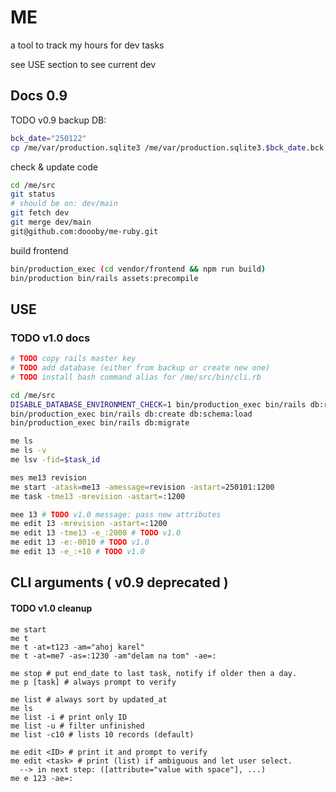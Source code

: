 # ME
a tool to track my hours for dev tasks

see USE section to see current dev

## Docs 0.9
TODO v0.9
backup DB:
```bash
bck_date="250122"
cp /me/var/production.sqlite3 /me/var/production.sqlite3.$bck_date.bck
```

check & update code
```bash
cd /me/src
git status
# should be on: dev/main
git fetch dev
git merge dev/main
git@github.com:doooby/me-ruby.git
```

build frontend
```bash
bin/production_exec (cd vendor/frontend && npm run build)
bin/production bin/rails assets:precompile
```

## USE
### TODO v1.0 docs
```bash
# TODO copy rails master key
# TODO add database (either from backup or create new one)
# TODO install bash command alias for /me/src/bin/cli.rb

cd /me/src
DISABLE_DATABASE_ENVIRONMENT_CHECK=1 bin/production_exec bin/rails db:reset
bin/production_exec bin/rails db:create db:schema:load
bin/production_exec bin/rails db:migrate

me ls
me ls -v
me lsv -fid=$task_id

mes me13 revision
me start -atask=me13 -amessage=revision -astart=250101:1200
me task -tme13 -mrevision -astart=:1200

mee 13 # TODO v1.0 message: pass new attributes
me edit 13 -mrevision -astart=:1200
me edit 13 -tme13 -e_:2000 # TODO v1.0
me edit 13 -e:-0010 # TODO v1.0
me edit 13 -e_:+10 # TODO v1.0

```

## CLI arguments ( v0.9 deprecated )
#### TODO v1.0 cleanup
```
me start
me t
me t -at=t123 -am="ahoj karel"
me t -at=me7 -as=:1230 -am"delam na tom" -ae=:

me stop # put end_date to last task, notify if older then a day.
me p [task] # always prompt to verify

me list # always sort by updated_at
me ls
me list -i # print only ID
me list -u # filter unfinished
me list -c10 # lists 10 records (default)

me edit <ID> # print it and prompt to verify
me edit <task> # print (list) if ambiguous and let user select.
  --> in next step: ([attribute="value with space"], ...)
me e 123 -ae=:
```


